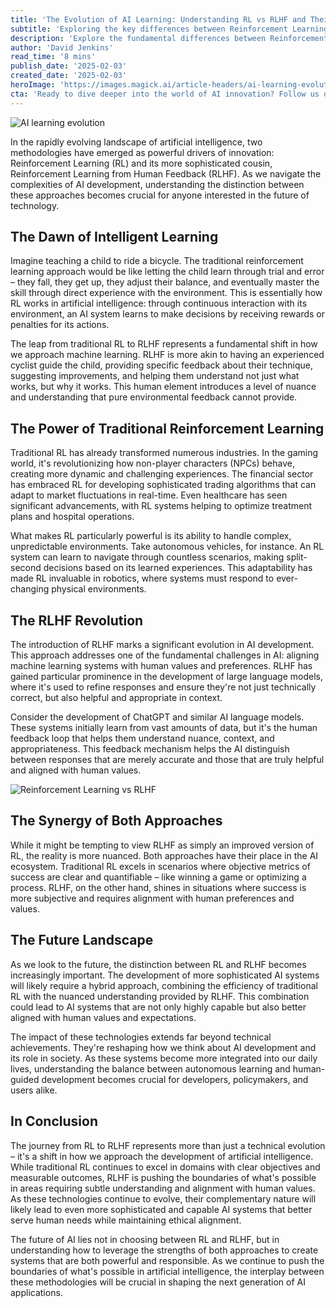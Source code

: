 ```yaml
---
title: 'The Evolution of AI Learning: Understanding RL vs RLHF and Their Impact on Modern Technology'
subtitle: 'Exploring the key differences between Reinforcement Learning and RLHF'
description: 'Explore the fundamental differences between Reinforcement Learning (RL) and Reinforcement Learning from Human Feedback (RLHF), and discover how these AI methodologies are shaping the future of technology. Learn about their unique applications, strengths, and how their synergy is driving innovation across industries.'
author: 'David Jenkins'
read_time: '8 mins'
publish_date: '2025-02-03'
created_date: '2025-02-03'
heroImage: 'https://images.magick.ai/article-headers/ai-learning-evolution.jpg'
cta: 'Ready to dive deeper into the world of AI innovation? Follow us on LinkedIn at MagickAI to stay at the forefront of AI developments and join a community of forward-thinking tech enthusiasts!'
---
```


![AI learning evolution](https://i.magick.ai/PIXE/1738589216460_magick_img.webp)

In the rapidly evolving landscape of artificial intelligence, two methodologies have emerged as powerful drivers of innovation: Reinforcement Learning (RL) and its more sophisticated cousin, Reinforcement Learning from Human Feedback (RLHF). As we navigate the complexities of AI development, understanding the distinction between these approaches becomes crucial for anyone interested in the future of technology.

## The Dawn of Intelligent Learning

Imagine teaching a child to ride a bicycle. The traditional reinforcement learning approach would be like letting the child learn through trial and error – they fall, they get up, they adjust their balance, and eventually master the skill through direct experience with the environment. This is essentially how RL works in artificial intelligence: through continuous interaction with its environment, an AI system learns to make decisions by receiving rewards or penalties for its actions.

The leap from traditional RL to RLHF represents a fundamental shift in how we approach machine learning. RLHF is more akin to having an experienced cyclist guide the child, providing specific feedback about their technique, suggesting improvements, and helping them understand not just what works, but why it works. This human element introduces a level of nuance and understanding that pure environmental feedback cannot provide.

## The Power of Traditional Reinforcement Learning

Traditional RL has already transformed numerous industries. In the gaming world, it's revolutionizing how non-player characters (NPCs) behave, creating more dynamic and challenging experiences. The financial sector has embraced RL for developing sophisticated trading algorithms that can adapt to market fluctuations in real-time. Even healthcare has seen significant advancements, with RL systems helping to optimize treatment plans and hospital operations.

What makes RL particularly powerful is its ability to handle complex, unpredictable environments. Take autonomous vehicles, for instance. An RL system can learn to navigate through countless scenarios, making split-second decisions based on its learned experiences. This adaptability has made RL invaluable in robotics, where systems must respond to ever-changing physical environments.

## The RLHF Revolution

The introduction of RLHF marks a significant evolution in AI development. This approach addresses one of the fundamental challenges in AI: aligning machine learning systems with human values and preferences. RLHF has gained particular prominence in the development of large language models, where it's used to refine responses and ensure they're not just technically correct, but also helpful and appropriate in context.

Consider the development of ChatGPT and similar AI language models. These systems initially learn from vast amounts of data, but it's the human feedback loop that helps them understand nuance, context, and appropriateness. This feedback mechanism helps the AI distinguish between responses that are merely accurate and those that are truly helpful and aligned with human values.

![Reinforcement Learning vs RLHF](https://i.magick.ai/PIXE/1738589216463_magick_img.webp)

## The Synergy of Both Approaches

While it might be tempting to view RLHF as simply an improved version of RL, the reality is more nuanced. Both approaches have their place in the AI ecosystem. Traditional RL excels in scenarios where objective metrics of success are clear and quantifiable – like winning a game or optimizing a process. RLHF, on the other hand, shines in situations where success is more subjective and requires alignment with human preferences and values.

## The Future Landscape

As we look to the future, the distinction between RL and RLHF becomes increasingly important. The development of more sophisticated AI systems will likely require a hybrid approach, combining the efficiency of traditional RL with the nuanced understanding provided by RLHF. This combination could lead to AI systems that are not only highly capable but also better aligned with human values and expectations.

The impact of these technologies extends far beyond technical achievements. They're reshaping how we think about AI development and its role in society. As these systems become more integrated into our daily lives, understanding the balance between autonomous learning and human-guided development becomes crucial for developers, policymakers, and users alike.

## In Conclusion

The journey from RL to RLHF represents more than just a technical evolution – it's a shift in how we approach the development of artificial intelligence. While traditional RL continues to excel in domains with clear objectives and measurable outcomes, RLHF is pushing the boundaries of what's possible in areas requiring subtle understanding and alignment with human values. As these technologies continue to evolve, their complementary nature will likely lead to even more sophisticated and capable AI systems that better serve human needs while maintaining ethical alignment.

The future of AI lies not in choosing between RL and RLHF, but in understanding how to leverage the strengths of both approaches to create systems that are both powerful and responsible. As we continue to push the boundaries of what's possible in artificial intelligence, the interplay between these methodologies will be crucial in shaping the next generation of AI applications.